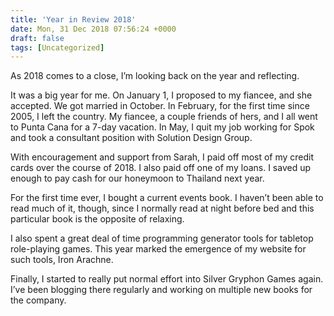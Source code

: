 ```yaml
---
title: 'Year in Review 2018'
date: Mon, 31 Dec 2018 07:56:24 +0000
draft: false
tags: [Uncategorized]
---
```


As 2018 comes to a close, I’m looking back on the year and reflecting.

It was a big year for me. On January 1, I proposed to my fiancee, and she accepted. We got married in October. In February, for the first time since 2005, I left the country. My fiancee, a couple friends of hers, and I all went to Punta Cana for a 7-day vacation. In May, I quit my job working for Spok and took a consultant position with Solution Design Group.

With encouragement and support from Sarah, I paid off most of my credit cards over the course of 2018. I also paid off one of my loans. I saved up enough to pay cash for our honeymoon to Thailand next year.

For the first time ever, I bought a current events book. I haven’t been able to read much of it, though, since I normally read at night before bed and this particular book is the opposite of relaxing.

I also spent a great deal of time programming generator tools for tabletop role-playing games. This year marked the emergence of my website for such tools, Iron Arachne.

Finally, I started to really put normal effort into Silver Gryphon Games again. I’ve been blogging there regularly and working on multiple new books for the company.